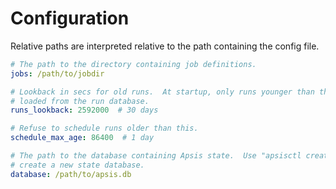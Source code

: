 # Configuration

Relative paths are interpreted relative to the path containing the config file.

```yaml
# The path to the directory containing job definitions.
jobs: /path/to/jobdir

# Lookback in secs for old runs.  At startup, only runs younger than this are
# loaded from the run database.
runs_lookback: 2592000  # 30 days

# Refuse to schedule runs older than this.
schedule_max_age: 86400  # 1 day

# The path to the database containing Apsis state.  Use "apsisctl create" to
# create a new state database.
database: /path/to/apsis.db
```




